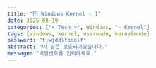 ```yaml
---
title: "🪟 Windows Kernel - 1"
date: 2025-08-19
categories: ["< Tech >", Windows, "- Kernel"]
tags: [windows, kernel, usermode, kernelmode]
password: "tjwjddltoddlf"
abstract: "이 글은 보호되어있습니다."
message: "비밀번호를 입력하세요."
---
```


